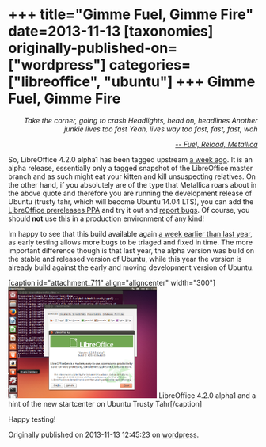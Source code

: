 +++
title="Gimme Fuel, Gimme Fire"
date=2013-11-13
[taxonomies]
originally-published-on=["wordpress"]
categories=["libreoffice", "ubuntu"]
+++
Gimme Fuel, Gimme Fire
======================

<p style="text-align:right;"><em>Take the corner, going to crash</em>
<em> Headlights, head on, headlines</em>
<em> Another junkie lives too fast</em>
<em> Yeah, lives way too fast, fast, fast, woh</em></p>
<p style="text-align:right;"><a href="https://www.youtube.com/watch?v=Wd85POcfmBA"><em>-- Fuel, Reload, Metallica</em></a></p>
<p style="text-align:left;">So, LibreOffice 4.2.0 alpha1 has been tagged upstream <a href="https://gerrit.libreoffice.org/gitweb?p=core.git;a=commit;h=c2b9ad37f8a8de9c7dbdd76c86aecf6388107056">a week ago</a>. It is an alpha release, essentially only a tagged snapshot of the LibreOffice master branch and as such might eat your kitten and kill unsuspecting relatives. On the other hand, if you absolutely are of the type that Metallica roars about in the above quote and therefore you are running the development release of Ubuntu (trusty tahr, which will become Ubuntu 14.04 LTS), you can add the <a href="https://launchpad.net/~libreoffice/+archive/libreoffice-prereleases">LibreOffice prereleases PPA</a> and try it out and <a href="https://www.libreoffice.org/get-help/bug/">report bugs</a>. Of course, you should<strong> not</strong> use this in a production environment of any kind!</p>
<p style="text-align:left;">Im happy to see that this build available again <a href="http://skyfromme.wordpress.com/2012/11/23/libreoffice-4-0-alpha1-available-for-testing/">a week earlier than last year</a>, as early testing allows more bugs to be triaged and fixed in time. The more important difference though is that last year, the alpha version was build on the stable and released version of Ubuntu, while this year the version is already build against the early and moving development version of Ubuntu.</p>


[caption id="attachment_711" align="aligncenter" width="300"]<a href="/static/img/wp/2013/11/lo420alpha-on-trusty.png"><img class="size-medium wp-image-711" alt="LibreOffice 4.2.0 alpha1 and a hint of the new Startcenter on Ubuntu Trusty Tahr" src="/static/img/wp/2013/11/lo420alpha-on-trusty.png?w=300" width="300" height="225" /></a> LibreOffice 4.2.0 alpha1 and a hint of the new startcenter on Ubuntu Trusty Tahr[/caption]
<p style="text-align:left;">Happy testing!</p>

Originally published on 2013-11-13 12:45:23 on [wordpress](https://skyfromme.wordpress.com/2013/11/13/gimme-fuel-gimme-fire/).
